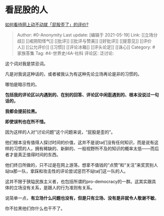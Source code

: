 # 看屁股的人
[如何看待网上动不动就「屁股歪了」的评价?](https://www.zhihu.com/question/382301537/answer/1320162728)

> Author: #0-Anonymity
> Last update: [编辑于 2021-05-19]
> Link: [[立场分歧]] [[戒阴阳怪气]] [[批评]] [[批评与赞美]] [[好批评]] [[提意见]] [[评价人]] [[公允评价]] [[习惯]] [[评论冰箱]] [[评头论足]] [[诛心]]
> Category: #家族答集
> Tag: #4-世界史/4A-社科
> 评论区:
> 泛讨论:

这个词对我是禁忌词。

凡是对我说这种话的，或者被我认为有这种先论立场再论是非的习惯的。

哪怕是暗示性的。

**包括我的评论区以内遇到的、在别的回答、评论区中闲逛遇到的、根本没说过一句话的，**

**我都会提前拉黑。**

**即使误判也在所不惜。**

因为这样的人对“讨论问题”这个问题来说，“屁股是歪的”。

他们根本没有值得人探讨时间的价值，这并不是说ta们没有任何知识，而是说有这样的习惯的人，拥有稀缺的、新鲜的、一般视野所不及的知识的概率太低——而后者才是真正值得时间的东西。

他们终日所做的，只不过是在网上游荡，想拿不值钱的“点赞”和“关注”来奖赏别人站ta那一队，拿踩和攻击性的评论尝试惩罚不站ta们这一队的人。

这并不限于狭隘民族主义者，也包括所谓的pro-democracy的一群。这其实跟具体的立场没有关系，是跟人的行为准则有关系。

说简单一点，**有立场什么问题也没有，但是只有立场、没有是非就令人敬谢不敏**。

你不拉黑他们你什么也干不了。
